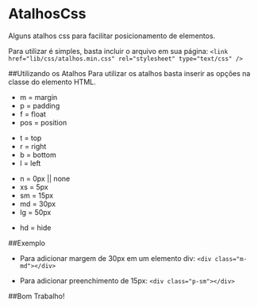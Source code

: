 # AtalhosCss
Alguns atalhos css para facilitar posicionamento de elementos.

Para utilizar é simples, basta incluir o arquivo em sua página:
`<link href="lib/css/atalhos.min.css" rel="stylesheet" type="text/css" />`

##Utilizando os Atalhos
Para utilizar os atalhos basta inserir as opções na classe do elemento HTML.

* m = margin
* p = padding
* f = float
* pos = position

- t = top
- r = right
- b = bottom
- l = left

* n = 0px || none
* xs = 5px
* sm = 15px
* md = 30px
* lg = 50px

- hd = hide

##Exemplo
* Para adicionar margem de 30px em um elemento div:
`<div class="m-md"></div>`

* Para adicionar preenchimento de 15px:
`<div class="p-sm"></div>`

##Bom Trabalho!